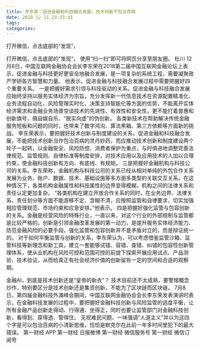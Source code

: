 ```yaml
---
title: 李东荣：促进金融和科技融合发展，技术创新不包治百病
date: 2018-12-11 23:33:41
tags: 
categories: 
---
```

打开微信，点击底部的“发现”，
<!-- more -->
打开微信，点击底部的“发现”，
使用“扫一扫”即可将网页分享至朋友圈。
杜川
12月8日，中国互联网金融协会会长李东荣在2018第二届中国互联网金融论坛上表示，促进金融与科技更好更安全地融合发展，是一项复杂的系统工程，需要凝聚政产学研各方智慧和力量。
他表示，促进金融与科技融合发展过程中需要把握好四个重要关系。
一是把握好需求引领与科技驱动的关系。促进金融与科技融合发展应始终坚持以服务实体经济为宗旨，充分发挥新一代信息技术在资源配置精准化、业务流程自动化、风险管理实时化、决策支持智能化等方面的优势，不能离开实体经济需求和金融业务场景空谈技术的先进性、有效性和安全性，更不能打着普惠和创新旗号，搞自娱自乐、“脱实向虚”的伪创新。
各类新技术在帮助解决传统金融服务短板和问题的同时，也带来了数字鸿沟、算法黑箱、第三方依赖等方面新的挑战。
李东荣表示，要把握好技术创新与制度建设的关系。促进金融和科技融合发展，不能把技术创新当作包治百病的灵丹妙药，而应推动技术创新和制度建设两个轮子一起转，以金融安全、风险防控、消费者保护为重点，与时俱进地调整完善法律规范、监管规则、自律标准等制度安排，对技术应用以及应用技术的人加以合理约束，使金融科技创新有方向、有底线、有规矩。
三是把握好金融机构与科技公司的关系。李东荣称，金融机构与科技公司的关系已经从相对单纯的外包合作关系发展为业务、账户、数据、技术、基础设施等多方面多类型的关联交互关系。在这种情况下，各类机构金融属性和科技属性的边界变得模糊，机构之间的法律关系和责任认定更加复杂。
“各类机构在建立开放合作关系的同时，在业务边界、法律关系、责任划分等方面不能游移不定、含糊不清，应按照监管和自律要求，切实加强相应管理规范、市场约束和应急安排。”他表示。
四是把握好强化监管与包容创新的关系。金融是经营风险的特殊行业，一直以来，对这个行业的外部规制与监管都是比较严格的。创新是引领金融改革发展的第一动力，是提升服务实体经济能力、防范金融风险的必要手段。强化监管和包容创新并不是矛盾对立的，而是辩证统一的。
对于如何平衡监管与创新的关系，李东荣认为，可以考虑借鉴监管沙箱、监管科技等新理念和新工具，建立一套能够试错、容错、查错、纠错的包容性创新管理体系，使从业机构在风险可控和范围可控的前提下探索开展应用试点、产品测验、技术验证，从而给真正有社会经济价值的创新留有一定的空间和合适的观察期。
 
 
金融AI，到底是技术创新还是“皇帝的新衣”？
技术目前还不太成熟，要警惕概念炒作，特别要区分是技术创新还是集资创新，不能为了区块链而区块链。
7月8日，第四届金融科技外滩峰会期间，中国互联网金融协会会长李东荣发表演讲时表示，在金融科技发展的过程中，要把握好金融科技创新与风险监管的适度平衡，让所有金融产品创新走得动、行得通、坐得正，同时也要让监管部门对金融科技创新，看得到、穿得透、管得住。
无视难民问题、一味强调“人道主义”并以为这四个字是可以包治百病的小清新思维，恰恰是默克尔在此前一年多时间里犯下的最大错误。
第一财经
APP
第一财经
日报微博
第一财经
微信服务号
第一财经
微信订阅号
